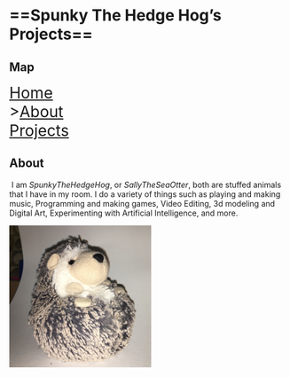 # ==Spunky The Hedge Hog’s Projects==

## Map

<span style="font-size:2em"><u><a href="HomePage.html">Home</a></u><br/>><a href="AboutPage.html">About</a><br/><a href="ProjectsPage.html">Projects</a><br/></span>

## About

​	I am *SpunkyTheHedgeHog*, or *SallyTheSeaOtter*, both are stuffed animals that I have in my room. I do a variety of things such as playing and making music, Programming and making games, Video Editing, 3d modeling and Digital Art, Experimenting with Artificial Intelligence, and more.

<img src="..\Images and Videos\Spunky.jpg" alt="Spunky" style="zoom: 25%;">
